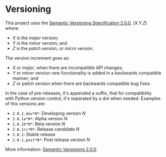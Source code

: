 <!-- vim: set ft=markdown fenc=utf-8 tw=72 nowrap: -->
<!-- Version: pynfact-1.0.2.dev4 -->

Versioning
==========

This project uses the [Semantic Versioning Specification 2.0.0][semver],
(*X.Y.Z*) where:

  * *X* is the *major* version;
  * *Y* is the *minor* version; and
  * *Z* is the *patch* version, or *micro* version.

The version increment goes as:

  * *X* or *major*, when there are incompatible API changes;
  * *Y* or *minor* version new functionality is added in a backwards
    compatible manner; and
  * *Z* or *patch* version when there are backwards compatible bug
    fixes.

In the case of pre-releases, it's appended a suffix, that for
compatibility with Python version control, it's separated by a dot when
needed.  Examples of this versions are:

  * `2.0.1.dev*N*`: Developing version *N*
  * `2.0.1a*N*`: Alpha version *N*
  * `2.0.1b*N*`: Beta version *N*
  * `2.0.1rc*N*`: Release candidate *N*
  * `2.0.1`: Stable release
  * `2.0.1.post*N*`: Post release version *N*

More information: [Semantic Versioning 2.0.0][semver].


[semver]: https://semver.org/

